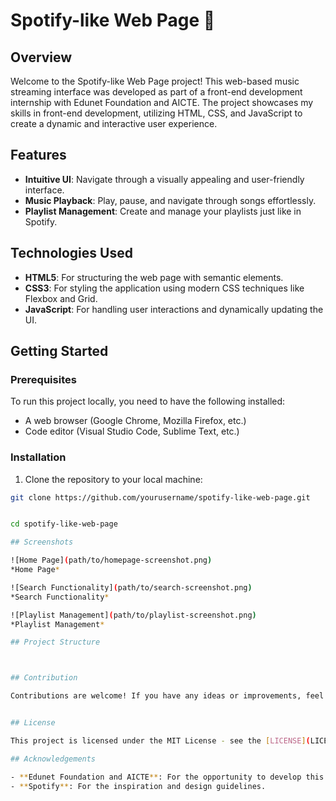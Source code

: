 # Spotify-like Web Page 🎵


## Overview

Welcome to the Spotify-like Web Page project! This web-based music streaming interface was developed as part of a front-end development internship with Edunet Foundation and AICTE. The project showcases my skills in front-end development, utilizing HTML, CSS, and JavaScript to create a dynamic and interactive user experience.


## Features

- **Intuitive UI**: Navigate through a visually appealing and user-friendly interface.
- **Music Playback**: Play, pause, and navigate through songs effortlessly.
- **Playlist Management**: Create and manage your playlists just like in Spotify.


## Technologies Used

- **HTML5**: For structuring the web page with semantic elements.
- **CSS3**: For styling the application using modern CSS techniques like Flexbox and Grid.
- **JavaScript**: For handling user interactions and dynamically updating the UI.

## Getting Started


### Prerequisites

To run this project locally, you need to have the following installed:

- A web browser (Google Chrome, Mozilla Firefox, etc.)
- Code editor (Visual Studio Code, Sublime Text, etc.)


### Installation

1. Clone the repository to your local machine:

```bash
git clone https://github.com/yourusername/spotify-like-web-page.git


cd spotify-like-web-page

## Screenshots

![Home Page](path/to/homepage-screenshot.png)
*Home Page*

![Search Functionality](path/to/search-screenshot.png)
*Search Functionality*

![Playlist Management](path/to/playlist-screenshot.png)
*Playlist Management*

## Project Structure



## Contribution

Contributions are welcome! If you have any ideas or improvements, feel free to open an issue or submit a pull request.


## License

This project is licensed under the MIT License - see the [LICENSE](LICENSE) file for details.

## Acknowledgements

- **Edunet Foundation and AICTE**: For the opportunity to develop this project during my internship.
- **Spotify**: For the inspiration and design guidelines.

